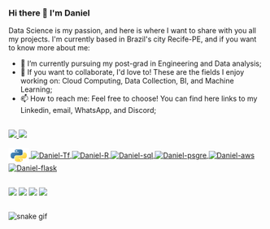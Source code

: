 ### Hi there 👋 I'm Daniel
Data Science is my passion, and here is where I want to share with you all my projects. I'm currently based in Brazil's city Recife-PE, and if you want to know more about me: 

- 🌱 I’m currently pursuing my post-grad in Engineering and Data analysis;
- 🤝 If you want to collaborate, I'd love to! These are the fields I enjoy working on: Cloud Computing, Data Collection, BI, and Machine Learning; 
- 📫 How to reach me: Feel free to choose! You can find here links to my Linkedin, email, WhatsApp, and Discord;
##
<div>
  <a href="https://github.com/Melo97">
  <img height="180em" src="https://github-readme-stats.vercel.app/api?username=Melo97&show_icons=true&theme=transparent&rank_icon=github"/>
  <img height="180em" src="https://github-readme-stats.vercel.app/api/top-langs/?username=Melo97&layout=compact&langs_count=10&theme=transparent"/>
</div>
    
<div style="display: inline_block"><br>
  <img align="center" alt="Daniel-Py" height="30" width="40" src="https://raw.githubusercontent.com/devicons/devicon/master/icons/python/python-original.svg">
  <img align="center" alt="Daniel-Tf" height="30" width="40" src="https://cdn.jsdelivr.net/gh/devicons/devicon/icons/tensorflow/tensorflow-original.svg">
  <img align="center" alt="Daniel-R" height="30" width="40" src="https://cdn.jsdelivr.net/gh/devicons/devicon/icons/r/r-original.svg">
  <img align="center" alt="Daniel-sql" height="30" width="40" src="https://cdn.jsdelivr.net/gh/devicons/devicon/icons/mysql/mysql-original.svg">
  <img align="center" alt="Daniel-psgre" height="30" width="40" src="https://cdn.jsdelivr.net/gh/devicons/devicon/icons/postgresql/postgresql-original.svg">
  <img align="center" alt="Daniel-aws" height="30" width="40" src="https://cdn.jsdelivr.net/gh/devicons/devicon/icons/amazonwebservices/amazonwebservices-original-wordmark.svg">
  <img align="center" alt="Daniel-flask" height="30" width="40" src="https://cdn.jsdelivr.net/gh/devicons/devicon/icons/flask/flask-original.svg">
</div>

##

<div> 
  <a href="https://www.linkedin.com/in/daniel-iglesias-melo/" target="_blank"><img src="https://img.shields.io/badge/-LinkedIn-%230077B5?style=for-the-badge&logo=linkedin&logoColor=white" target="_blank"></a> 
 	<a href="https://wa.me/5581989017459" target="_blank"><img src="https://img.shields.io/badge/WhatsApp-25D366?style=for-the-badge&logo=whatsapp&logoColor=white" target="_blank"></a>
 <a href= https://discordapp.com/channels/@me/1119691506735906826/" target="_blank"><img src="https://img.shields.io/badge/Discord-7289DA?style=for-the-badge&logo=discord&logoColor=white" target="_blank"></a> 
  <a href = "mailto:daniel.iglesiascm@gmail.com"><img src="https://img.shields.io/badge/-Gmail-%23333?style=for-the-badge&logo=gmail&logoColor=red" target="_blank"></a>
  
</div>
  
  ##
![snake gif](https://github.com/Melo97/Melo97/blob/output/github-contribution-grid-snake.svg)
